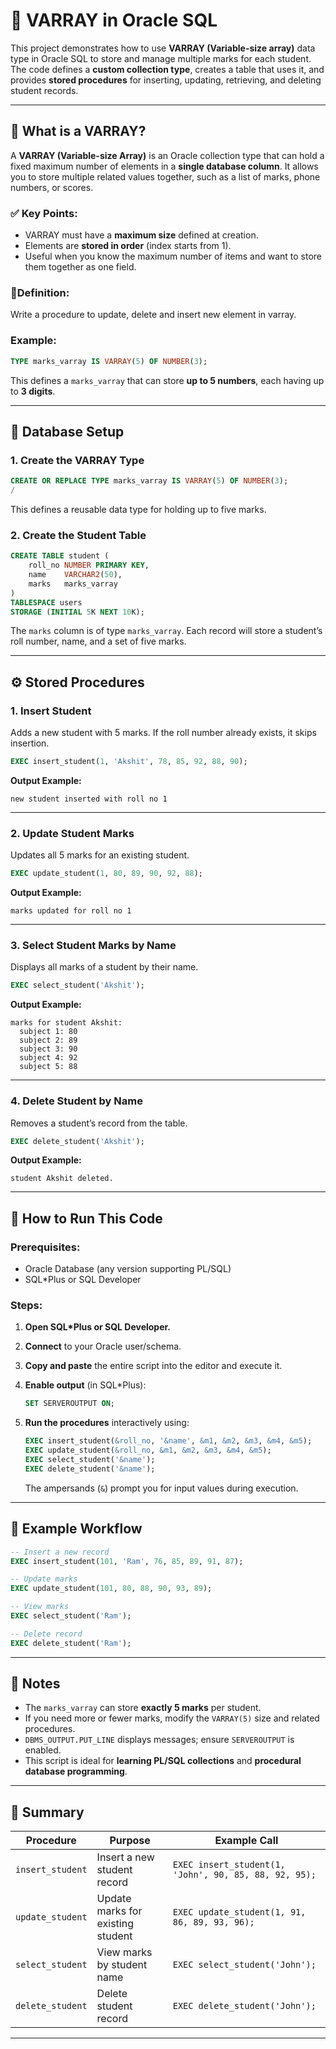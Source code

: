 # 📘 VARRAY in Oracle SQL

This project demonstrates how to use **VARRAY (Variable-size array)** data type in Oracle SQL to store and manage multiple marks for each student.
The code defines a **custom collection type**, creates a table that uses it, and provides **stored procedures** for inserting, updating, retrieving, and deleting student records.

---

## 📖 What is a VARRAY?

A **VARRAY (Variable-size Array)** is an Oracle collection type that can hold a fixed maximum number of elements in a **single database column**.
It allows you to store multiple related values together, such as a list of marks, phone numbers, or scores.

### ✅ Key Points:

* VARRAY must have a **maximum size** defined at creation.
* Elements are **stored in order** (index starts from 1).
* Useful when you know the maximum number of items and want to store them together as one field.

### 🔹Definition:

Write a procedure to update, delete and insert new element in varray.

### Example:

```sql
TYPE marks_varray IS VARRAY(5) OF NUMBER(3);
```

This defines a `marks_varray` that can store **up to 5 numbers**, each having up to **3 digits**.

---

## 🧩 Database Setup

### 1. Create the VARRAY Type

```sql
CREATE OR REPLACE TYPE marks_varray IS VARRAY(5) OF NUMBER(3);
/
```

This defines a reusable data type for holding up to five marks.

### 2. Create the Student Table

```sql
CREATE TABLE student (
    roll_no NUMBER PRIMARY KEY,
    name    VARCHAR2(50),
    marks   marks_varray
)
TABLESPACE users
STORAGE (INITIAL 5K NEXT 10K);
```

The `marks` column is of type `marks_varray`.
Each record will store a student’s roll number, name, and a set of five marks.

---

## ⚙️ Stored Procedures

### 1. **Insert Student**

Adds a new student with 5 marks. If the roll number already exists, it skips insertion.

```sql
EXEC insert_student(1, 'Akshit', 78, 85, 92, 88, 90);
```

**Output Example:**

```
new student inserted with roll no 1
```

---

### 2. **Update Student Marks**

Updates all 5 marks for an existing student.

```sql
EXEC update_student(1, 80, 89, 90, 92, 88);
```

**Output Example:**

```
marks updated for roll no 1
```

---

### 3. **Select Student Marks by Name**

Displays all marks of a student by their name.

```sql
EXEC select_student('Akshit');
```

**Output Example:**

```
marks for student Akshit:
  subject 1: 80
  subject 2: 89
  subject 3: 90
  subject 4: 92
  subject 5: 88
```

---

### 4. **Delete Student by Name**

Removes a student’s record from the table.

```sql
EXEC delete_student('Akshit');
```

**Output Example:**

```
student Akshit deleted.
```

---

## 🧠 How to Run This Code

### Prerequisites:

* Oracle Database (any version supporting PL/SQL)
* SQL*Plus or SQL Developer

### Steps:

1. **Open SQL*Plus or SQL Developer.**
2. **Connect** to your Oracle user/schema.
3. **Copy and paste** the entire script into the editor and execute it.
4. **Enable output** (in SQL*Plus):

   ```sql
   SET SERVEROUTPUT ON;
   ```
5. **Run the procedures** interactively using:

   ```sql
   EXEC insert_student(&roll_no, '&name', &m1, &m2, &m3, &m4, &m5);
   EXEC update_student(&roll_no, &m1, &m2, &m3, &m4, &m5);
   EXEC select_student('&name');
   EXEC delete_student('&name');
   ```

   The ampersands (`&`) prompt you for input values during execution.

---

## 📂 Example Workflow

```sql
-- Insert a new record
EXEC insert_student(101, 'Ram', 76, 85, 89, 91, 87);

-- Update marks
EXEC update_student(101, 80, 88, 90, 93, 89);

-- View marks
EXEC select_student('Ram');

-- Delete record
EXEC delete_student('Ram');
```

---

## 🧾 Notes

* The `marks_varray` can store **exactly 5 marks** per student.
* If you need more or fewer marks, modify the `VARRAY(5)` size and related procedures.
* `DBMS_OUTPUT.PUT_LINE` displays messages; ensure `SERVEROUTPUT` is enabled.
* This script is ideal for **learning PL/SQL collections** and **procedural database programming**.

---

## 🏁 Summary

| Procedure        | Purpose                           | Example Call                                          |
| ---------------- | --------------------------------- | ----------------------------------------------------- |
| `insert_student` | Insert a new student record       | `EXEC insert_student(1, 'John', 90, 85, 88, 92, 95);` |
| `update_student` | Update marks for existing student | `EXEC update_student(1, 91, 86, 89, 93, 96);`         |
| `select_student` | View marks by student name        | `EXEC select_student('John');`                        |
| `delete_student` | Delete student record             | `EXEC delete_student('John');`                        |

---